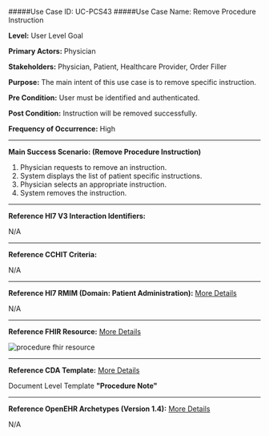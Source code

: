 #####Use Case ID: UC-PCS43
#####Use Case Name: Remove Procedure Instruction

**Level:**                     User Level Goal

**Primary Actors:**            Physician

**Stakeholders:**              Physician, Patient, Healthcare Provider, Order Filler

**Purpose:**                   The main intent of this use case is to remove specific instruction.

**Pre Condition:**             User must be identified and authenticated. 

**Post Condition:**            Instruction will be removed successfully.

**Frequency of Occurrence:**   High
__________________________________________________________
**Main Success Scenario: (Remove Procedure Instruction)**

1. Physician requests to remove an instruction.
2. System displays the list of patient specific instructions.
3. Physician selects an appropriate instruction.
4. System removes the instruction.

________________________________________________________________________
**Reference Hl7 V3 Interaction Identifiers:**

N/A
_______________________________________________________________
**Reference CCHIT Criteria:**

N/A
_______________________________________________________________
**Reference Hl7 RMIM (Domain: Patient Administration):** [More Details](http://www.hl7.org/implement/standards/product_brief.cfm?product_id=306)

N/A

_______________________________________________________________
**Reference FHIR Resource:** [More Details](http://www.hl7.org/implement/standards/fhir/resourcelist.html)

![procedure fhir resource](https://f.cloud.github.com/assets/5391320/1378728/cb58d49c-3ad7-11e3-80e9-c0ba143c6262.png)
_______________________________________________________________
**Reference CDA Template:** [More Details](http://www.hl7.org/Special/committees/structure/index.cfm)

Document Level Template **"Procedure Note"**
_______________________________________________________________
**Reference OpenEHR Archetypes (Version 1.4):** [More Details](http://www.openehr.org/ckm/)

N/A
